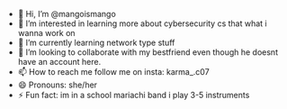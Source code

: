 - 👋 Hi, I’m @mangoismango
- 👀 I’m interested in learning more about cybersecurity cs that what i wanna work on
- 🌱 I’m currently learning network type stuff
- 💞️ I’m looking to collaborate with my bestfriend even though he doesnt have an account here.
- 📫 How to reach me follow me on insta: karma_.c07
- 😄 Pronouns: she/her
- ⚡ Fun fact: im in a school mariachi band i play 3-5 instruments

<!---
mangoismango/mangoismango is a ✨ special ✨ repository because its `README.md` (this file) appears on your GitHub profile.
You can click the Preview link to take a look at your changes.
--->

